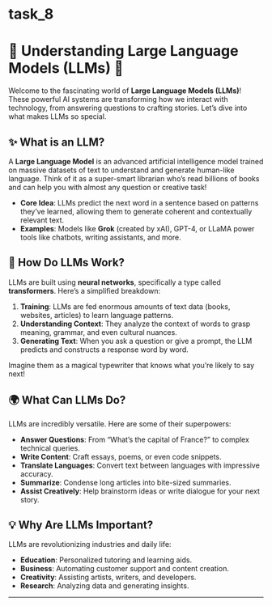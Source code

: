 # task_8
# 🌟 Understanding Large Language Models (LLMs) 🌟

Welcome to the fascinating world of **Large Language Models (LLMs)**! These powerful AI systems are transforming how we interact with technology, from answering questions to crafting stories. Let’s dive into what makes LLMs so special.

## ✨ What is an LLM?

A **Large Language Model** is an advanced artificial intelligence model trained on massive datasets of text to understand and generate human-like language. Think of it as a super-smart librarian who’s read billions of books and can help you with almost any question or creative task!

- **Core Idea**: LLMs predict the next word in a sentence based on patterns they’ve learned, allowing them to generate coherent and contextually relevant text.
- **Examples**: Models like **Grok** (created by xAI), GPT-4, or LLaMA power tools like chatbots, writing assistants, and more.

## 🚀 How Do LLMs Work?

LLMs are built using **neural networks**, specifically a type called **transformers**. Here’s a simplified breakdown:

1. **Training**: LLMs are fed enormous amounts of text data (books, websites, articles) to learn language patterns.
2. **Understanding Context**: They analyze the context of words to grasp meaning, grammar, and even cultural nuances.
3. **Generating Text**: When you ask a question or give a prompt, the LLM predicts and constructs a response word by word.

Imagine them as a magical typewriter that knows what you’re likely to say next!

## 🌍 What Can LLMs Do?

LLMs are incredibly versatile. Here are some of their superpowers:

- **Answer Questions**: From “What’s the capital of France?” to complex technical queries.
- **Write Content**: Craft essays, poems, or even code snippets.
- **Translate Languages**: Convert text between languages with impressive accuracy.
- **Summarize**: Condense long articles into bite-sized summaries.
- **Assist Creatively**: Help brainstorm ideas or write dialogue for your next story.

## 💡 Why Are LLMs Important?

LLMs are revolutionizing industries and daily life:

- **Education**: Personalized tutoring and learning aids.
- **Business**: Automating customer support and content creation.
- **Creativity**: Assisting artists, writers, and developers.
- **Research**: Analyzing data and generating insights.
---
